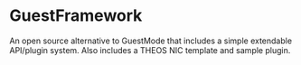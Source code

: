 GuestFramework
==============

An open source alternative to GuestMode that includes a simple extendable API/plugin system.
Also includes a THEOS NIC template and sample plugin. 
